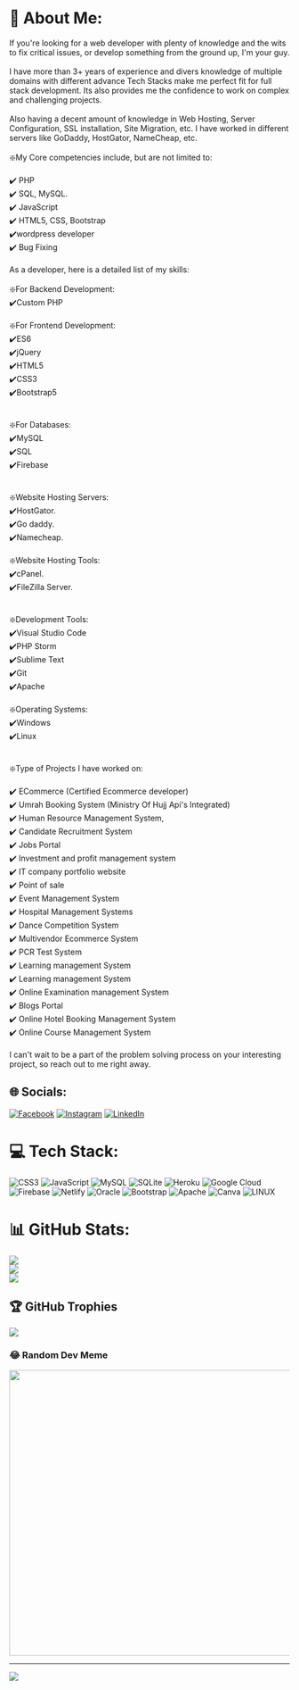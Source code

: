 # 💫 About Me:
If you're looking for a web developer with plenty of knowledge and the wits to fix critical issues, or develop something from the ground up, I'm your guy.<br><br>I have more than 3+ years of experience and divers knowledge of multiple domains with different advance Tech Stacks make me perfect fit for full stack development. Its also provides me the confidence to work on complex and challenging projects.<br><br>Also having a decent amount of knowledge in Web Hosting, Server Configuration, SSL installation, Site Migration, etc. I have worked in different servers like GoDaddy, HostGator, NameCheap, etc.<br><br>❇️My Core competencies include, but are not limited to:<br><br>✔️ PHP<br>✔️ SQL, MySQL.<br>✔️ JavaScript<br>✔️ HTML5, CSS, Bootstrap<br>✔️wordpress developer<br>✔️ Bug Fixing<br><br>As a developer, here is a detailed list of my skills:<br><br>❇️For Backend Development:<br>✔️Custom PHP<br><br>❇️For Frontend Development:<br>✔️ES6<br>✔️jQuery<br>✔️HTML5<br>✔️CSS3<br>✔️Bootstrap5<br><br><br>❇️For Databases:<br>✔️MySQL<br>✔️SQL<br>✔️Firebase<br><br><br>❇️Website Hosting Servers:<br>✔️HostGator.<br>✔️Go daddy.<br>✔️Namecheap.<br><br>❇️Website Hosting Tools:<br>✔️cPanel.<br>✔️FileZilla Server.<br><br><br>❇️Development Tools:<br>✔️Visual Studio Code<br>✔️PHP Storm<br>✔️Sublime Text<br>✔️Git<br>✔️Apache<br><br>❇️Operating Systems:<br>✔️Windows<br>✔️Linux<br><br><br>❇️Type of Projects I have worked on:<br><br>✔️ ECommerce (Certified Ecommerce developer)<br>✔️ Umrah Booking System (Ministry Of Hujj Api's Integrated)<br>✔️ Human Resource Management System,<br>✔️ Candidate Recruitment System<br>✔️ Jobs Portal<br>✔️ Investment and profit management system<br>✔️ IT company portfolio website<br>✔️ Point of sale<br>✔️ Event Management System<br>✔️ Hospital Management Systems<br>✔️ Dance Competition System<br>✔️ Multivendor Ecommerce System<br>✔️ PCR Test System<br>✔️ Learning management System<br>✔️ Learning management System<br>✔️ Online Examination management System<br>✔️ Blogs Portal<br>✔️ Online Hotel Booking Management System<br>✔️ Online Course Management System<br><br>I can't wait to be a part of the problem solving process on your interesting project, so reach out to me right away.


## 🌐 Socials:
[![Facebook](https://img.shields.io/badge/Facebook-%231877F2.svg?logo=Facebook&logoColor=white)](https://facebook.com/https://www.facebook.com/profile.php?id=100083020540794) [![Instagram](https://img.shields.io/badge/Instagram-%23E4405F.svg?logo=Instagram&logoColor=white)](https://instagram.com/https://www.instagram.com/_qutbuddin23/) [![LinkedIn](https://img.shields.io/badge/LinkedIn-%230077B5.svg?logo=linkedin&logoColor=white)](https://linkedin.com/in/https://www.linkedin.com/in/qutbuddin-unwala-642339245/?originalSubdomain=in) 

# 💻 Tech Stack:
![CSS3](https://img.shields.io/badge/css3-%231572B6.svg?style=for-the-badge&logo=css3&logoColor=white) ![JavaScript](https://img.shields.io/badge/javascript-%23323330.svg?style=for-the-badge&logo=javascript&logoColor=%23F7DF1E) ![MySQL](https://img.shields.io/badge/mysql-%2300f.svg?style=for-the-badge&logo=mysql&logoColor=white) ![SQLite](https://img.shields.io/badge/sqlite-%2307405e.svg?style=for-the-badge&logo=sqlite&logoColor=white) ![Heroku](https://img.shields.io/badge/heroku-%23430098.svg?style=for-the-badge&logo=heroku&logoColor=white) ![Google Cloud](https://img.shields.io/badge/Google%20Cloud-%234285F4.svg?style=for-the-badge&logo=google-cloud&logoColor=white) ![Firebase](https://img.shields.io/badge/firebase-%23039BE5.svg?style=for-the-badge&logo=firebase) ![Netlify](https://img.shields.io/badge/netlify-%23000000.svg?style=for-the-badge&logo=netlify&logoColor=#00C7B7) ![Oracle](https://img.shields.io/badge/Oracle-F80000?style=for-the-badge&logo=oracle&logoColor=white) ![Bootstrap](https://img.shields.io/badge/bootstrap-%23563D7C.svg?style=for-the-badge&logo=bootstrap&logoColor=white) ![Apache](https://img.shields.io/badge/apache-%23D42029.svg?style=for-the-badge&logo=apache&logoColor=white) ![Canva](https://img.shields.io/badge/Canva-%2300C4CC.svg?style=for-the-badge&logo=Canva&logoColor=white) ![LINUX](https://img.shields.io/badge/Linux-FCC624?style=for-the-badge&logo=linux&logoColor=black)
# 📊 GitHub Stats:
![](https://github-readme-stats.vercel.app/api?username=qutbuddin23&theme=default&hide_border=false&include_all_commits=true&count_private=true)<br/>
![](https://github-readme-streak-stats.herokuapp.com/?user=qutbuddin23&theme=default&hide_border=false)<br/>
![](https://github-readme-stats.vercel.app/api/top-langs/?username=qutbuddin23&theme=default&hide_border=false&include_all_commits=true&count_private=true&layout=compact)

## 🏆 GitHub Trophies
![](https://github-profile-trophy.vercel.app/?username=qutbuddin23&theme=radical&no-frame=false&no-bg=true&margin-w=4)

### 😂 Random Dev Meme
<img src="https://rm.up.railway.app/" width="512px"/>

---
[![](https://visitcount.itsvg.in/api?id=qutbuddin23&icon=2&color=1)](https://visitcount.itsvg.in)

<!-- Proudly created with GPRM ( https://gprm.itsvg.in ) -->
